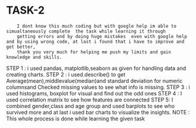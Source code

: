 # TASK-2
        I dont know this much coding but with google help im able to simualtaneously complete  the task while learning it through
        getting errors and by doing huge mistakes  even with google help and by using wrong code, at last i found that i have to improve and get better,
        thank you very much for helping me push my limits and gain knowledge and skills.
STEP 1 : i used pandas, matplotlib,seaborn as given for handling data and creating charts.
STEP 2 : i used.describe() to get Average(mean),middlevalue(median)and standard deviation for numeric columnsand 
         Checked missing values to see what info is missing.
STEP 3 : i used histograms, boxplot for visual and find out the odd ones
STEP 4 : I used correlation matrix to see how features are connected
STEP 5: I combined gender,class and age group and used barplots to see who survived more and at last i used bar charts to visualize the insights.
NOTE : This whole process is done while learning the given task 
